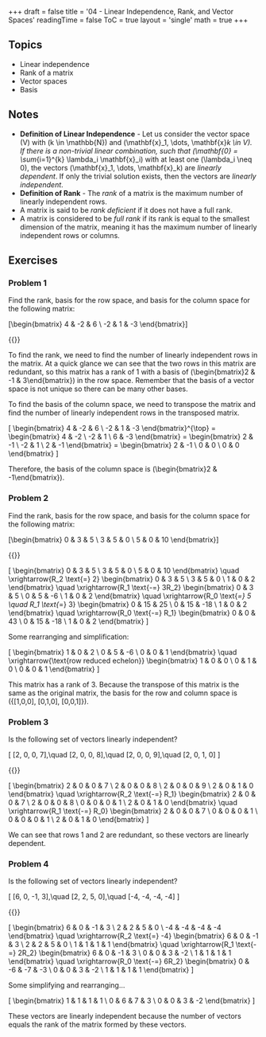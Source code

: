 +++
draft = false
title = '04 - Linear Independence, Rank, and Vector Spaces'
readingTime = false
ToC = true
layout = 'single'
math = true
+++

## Topics

- Linear independence
- Rank of a matrix
- Vector spaces
- Basis

## Notes
- **Definition of Linear Independence** - Let us consider the vector space \(V\) with \(k \in \mathbb{N}\) and \(\mathbf{x}_1, \dots, \mathbf{x}_k \in V\). If there is a non-trivial linear combination, such that \(\mathbf{0} = \sum_{i=1}^{k} \lambda_i \mathbf{x}_i\) with at least one \(\lambda_i \neq 0\), the vectors \(\mathbf{x}_1, \dots, \mathbf{x}_k\) are _linearly dependent_. If only the trivial solution exists, then the vectors are _linearly independent_.
- **Definition of Rank** - The _rank_ of a matrix is the maximum number of linearly independent rows.
- A matrix is said to be _rank deficient_ if it does not have a full rank.
- A matrix is considered to be _full rank_ if its rank is equal to the smallest dimension of the matrix, meaning it has the maximum number of linearly independent rows or columns. 

## Exercises

### Problem 1

Find the rank, basis for the row space, and basis for the column space for the following matrix:

\[\begin{bmatrix}
  4 & -2 & 6 \\
  -2 & 1 & -3
\end{bmatrix}\]

{{<divider>}}

To find the rank, we need to find the number of linearly independent rows in the matrix. At a quick glance we can see that the two rows in this matrix are redundant, so this matrix has a rank of 1 with a basis of \(\begin{bmatrix}2 & -1 & 3\end{bmatrix}\) in the row space. Remember that the basis of a vector space is not unique so there can be many other bases.

To find the basis of the column space, we need to transpose the matrix and find the number of linearly independent rows in the transposed matrix.

\[
\begin{bmatrix}
  4 & -2 & 6 \\
  -2 & 1 & -3
\end{bmatrix}^{\top} =
\begin{bmatrix}
4 & -2 \\
-2 & 1 \\
6 & -3
\end{bmatrix} =
\begin{bmatrix}
2 & -1 \\
-2 & 1 \\
2 & -1
\end{bmatrix} =
\begin{bmatrix}
2 & -1 \\
0 & 0 \\
0 & 0
\end{bmatrix}
\]

Therefore, the basis of the column space is \(\begin{bmatrix}2 & -1\end{bmatrix}\).

### Problem 2

Find the rank, basis for the row space, and basis for the column space for the following matrix:

\[\begin{bmatrix}
0 & 3 & 5 \\
3 & 5 & 0 \\
5 & 0 & 10
\end{bmatrix}\]

{{<divider>}}

\[
\begin{bmatrix}
0 & 3 & 5 \\
3 & 5 & 0 \\
5 & 0 & 10
\end{bmatrix}
\quad \xrightarrow{R_2 \text{\=} 2}
\begin{bmatrix}
0 & 3 & 5 \\
3 & 5 & 0 \\
1 & 0 & 2
\end{bmatrix}
\quad \xrightarrow{R_1 \text{-=} 3R_2}
\begin{bmatrix}
0 & 3 & 5 \\
0 & 5 & -6 \\
1 & 0 & 2
\end{bmatrix}
\quad \xrightarrow{R_0 \text{*=} 5 \quad R_1 \text{*=} 3}
\begin{bmatrix}
0 & 15 & 25 \\
0 & 15 & -18 \\
1 & 0 & 2
\end{bmatrix}
\quad \xrightarrow{R_0 \text{-=} R_1}
\begin{bmatrix}
0 & 0 & 43 \\
0 & 15 & -18 \\
1 & 0 & 2
\end{bmatrix}
\]

Some rearranging and simplification:

\[
\begin{bmatrix}
1 & 0 & 2 \\
0 & 5 & -6 \\
0 & 0 & 1
\end{bmatrix}
\quad \xrightarrow{\text{row reduced echelon}}
\begin{bmatrix}
1 & 0 & 0 \\
0 & 1 & 0 \\
0 & 0 & 1
\end{bmatrix}
\]

This matrix has a rank of 3. Because the transpose of this matrix is the same as the original matrix, the basis for the row and column space is \({[1,0,0], [0,1,0], [0,0,1]}\).

### Problem 3

Is the following set of vectors linearly independent?

\[
  [2, 0, 0, 7],\quad
  [2, 0, 0, 8],\quad
  [2, 0, 0, 9],\quad
  [2, 0, 1, 0]
\]

{{<divider>}}

\[
\begin{bmatrix}
2 & 0 & 0 & 7 \\
2 & 0 & 0 & 8 \\
2 & 0 & 0 & 9 \\
2 & 0 & 1 & 0
\end{bmatrix}
\quad \xrightarrow{R_2 \text{-=} R_1}
\begin{bmatrix}
2 & 0 & 0 & 7 \\
2 & 0 & 0 & 8 \\
0 & 0 & 0 & 1 \\
2 & 0 & 1 & 0
\end{bmatrix}
\quad \xrightarrow{R_1 \text{-=} R_0}
\begin{bmatrix}
2 & 0 & 0 & 7 \\
0 & 0 & 0 & 1 \\
0 & 0 & 0 & 1 \\
2 & 0 & 1 & 0
\end{bmatrix}
\]

We can see that rows 1 and 2 are redundant, so these vectors are linearly dependent.

### Problem 4

Is the following set of vectors linearly independent?

\[
  [6, 0, -1, 3],\quad
  [2, 2, 5, 0],\quad
  [-4, -4, -4, -4]
\]

{{<divider>}}

\[
\begin{bmatrix}
  6 & 0 & -1 & 3 \\
  2 & 2 & 5 & 0 \\
  -4 & -4 & -4 & -4
\end{bmatrix}
\quad \xrightarrow{R_2 \text{\=} -4}
\begin{bmatrix}
  6 & 0 & -1 & 3 \\
  2 & 2 & 5 & 0 \\
  1 & 1 & 1 & 1
\end{bmatrix}
\quad \xrightarrow{R_1 \text{-=} 2R_2}
\begin{bmatrix}
  6 & 0 & -1 & 3 \\
  0 & 0 & 3 & -2 \\
  1 & 1 & 1 & 1
\end{bmatrix}
\quad \xrightarrow{R_0 \text{-=} 6R_2}
\begin{bmatrix}
  0 & -6 & -7 & -3 \\
  0 & 0 & 3 & -2 \\
  1 & 1 & 1 & 1
\end{bmatrix}
\]

Some simplifying and rearranging...

\[
\begin{bmatrix}
  1 & 1 & 1 & 1 \\
  0 & 6 & 7 & 3 \\
  0 & 0 & 3 & -2
\end{bmatrix}
\]

These vectors are linearly independent because the number of vectors equals the rank of the matrix formed by these vectors.
